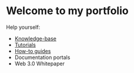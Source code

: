 # Welcome to my portfolio

Help yourself:

- [Knowledge-base](knowledgebase.md)
- [Tutorials](tutorials.md)
- [How-to guides](howtoguides.md)
- Documentation portals
- Web 3.0 Whitepaper
  